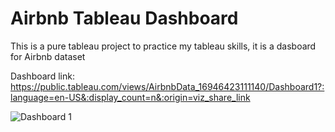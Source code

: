 # Airbnb Tableau Dashboard
This is a pure tableau project to practice my tableau skills, it is a dasboard for Airbnb dataset

Dashboard link: https://public.tableau.com/views/AirbnbData_16946423111140/Dashboard1?:language=en-US&:display_count=n&:origin=viz_share_link


![Dashboard 1](https://github.com/yasmena20/Airbnb-Tableau-Dashboard/assets/24322947/82a4c869-3e33-4e27-8816-ca30996c80fd)
